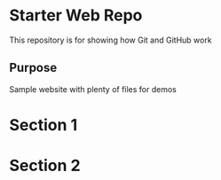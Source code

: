 # Starter Web Repo

This repository is for showing how Git and GitHub work

## Purpose

Sample website with plenty of files for demos

# Section 1

# Section 2